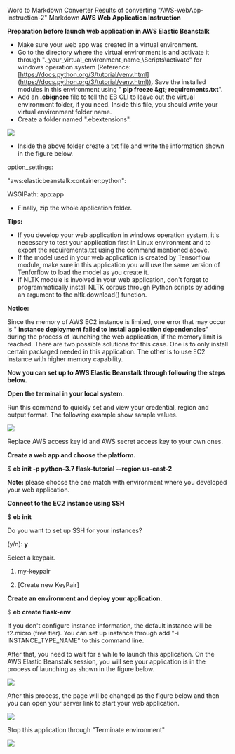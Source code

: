 Word to Markdown Converter
Results of converting "AWS-webApp-instruction-2"
Markdown
**AWS Web Application Instruction**

**Preparation before launch web application in AWS Elastic Beanstalk**

- Make sure your web app was created in a virtual environment.
- Go to the directory where the virtual environment is and activate it through &quot;.\_your\_virtual\_environment\_name_\Scripts\activate&quot; for windows operation system (Reference: [https://docs.python.org/3/tutorial/venv.html](https://docs.python.org/3/tutorial/venv.html)). Save the installed modules in this environment using &quot; **pip freeze \&gt; requirements.txt**&quot;.
- Add an **.ebignore** file to tell the EB CLI to leave out the virtual environment folder, if you need. Inside this file, you should write your virtual environment folder name.
- Create a folder named &quot;.ebextensions&quot;.

![](RackMultipart20211224-4-1p7bjdv_html_9327bef92c6f7573.png)

- Inside the above folder create a txt file and write the information shown in the figure below.

option\_settings:

&quot;aws:elasticbeanstalk:container:python&quot;:

WSGIPath: app:app

- Finally, zip the whole application folder.

**Tips:**

- If you develop your web application in windows operation system, it&#39;s necessary to test your application first in Linux environment and to export the requirements.txt using the command mentioned above.
- If the model used in your web application is created by Tensorflow module, make sure in this application you will use the same version of Tenforflow to load the model as you create it.
- If NLTK module is involved in your web application, don&#39;t forget to programmatically install NLTK corpus through Python scripts by adding an argument to the nltk.download() function.

**Notice:**

Since the memory of AWS EC2 instance is limited, one error that may occur is &quot; **instance deployment failed to install application dependencies**&quot; during the process of launching the web application, if the memory limit is reached. There are two possible solutions for this case. One is to only install certain packaged needed in this application. The other is to use EC2 instance with higher memory capability.

**Now you can set up to AWS Elastic Beanstalk through following the steps below.**

**Open the terminal in your local system.**

Run this command to quickly set and view your credential, region and output format. The following example show sample values.

![](RackMultipart20211224-4-1p7bjdv_html_b647bfa17b5e3558.png)

Replace AWS access key id and AWS secret access key to your own ones.

**Create a web app and choose the platform.**

$ **eb init -p python-3.7 flask-tutorial --region us-east-2**

**Note:** please choose the one match with environment where you developed your web application.

**Connect to the EC2 instance using SSH**

$ **eb init**

Do you want to set up SSH for your instances?

(y/n): **y**

Select a keypair.

1) my-keypair

2) [Create new KeyPair]

**Create an environment and deploy your application.**

$ **eb create flask-env**

If you don&#39;t configure instance information, the default instance will be t2.micro (free tier). You can set up instance through add &quot;-i INSTANCE\_TYPE\_NAME&quot; to this command line.

After that, you need to wait for a while to launch this application. On the AWS Elastic Beanstalk session, you will see your application is in the process of launching as shown in the figure below.

![](RackMultipart20211224-4-1p7bjdv_html_c5228da746ff0bf7.png)

After this process, the page will be changed as the figure below and then you can open your server link to start your web application.

![](RackMultipart20211224-4-1p7bjdv_html_b445389f2538b7c.png)

Stop this application through &quot;Terminate environment&quot;

![](RackMultipart20211224-4-1p7bjdv_html_c21fc72047ce101e.png)
